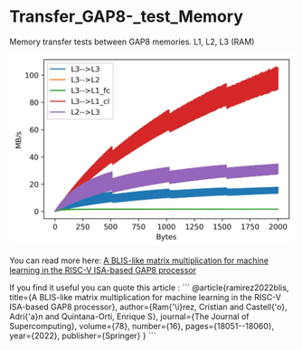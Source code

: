 # Transfer_GAP8-_test_Memory
Memory transfer tests between GAP8 memories. L1, L2, L3 (RAM)

![](img/test_transfers.jpg)

You can read more here:
[A BLIS-like matrix multiplication for machine learning in the RISC-V ISA-based GAP8 processor](https://link.springer.com/article/10.1007/s11227-022-04581-6)

If you find it useful you can quote this article : 
´´´
@article{ramirez2022blis,
  title={A BLIS-like matrix multiplication for machine learning in the RISC-V ISA-based GAP8 processor},
  author={Ram{\'\i}rez, Cristian and Castell{\'o}, Adri{\'a}n and Quintana-Orti, Enrique S},
  journal={The Journal of Supercomputing},
  volume={78},
  number={16},
  pages={18051--18060},
  year={2022},
  publisher={Springer}
}
´´´


